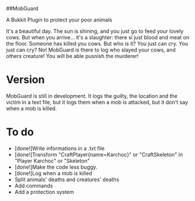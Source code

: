 ##MobGuard

A Bukkit Plugin to protect your poor animals

It's a beautiful day. The sun is shining, and you just go to feed your lovely cows. But when you arrive... it's a slaughter: there si just blood and meat on the floor.
Someone has killed you cows. But who is it? You just can cry. You just can cry? No! MobGuard is there to log who slayed your cows, and others creature! You will be able pusnish the murderer!

Version
=======

MobGuard is still in development. It logs the guilty, the location and the victim in a text file, but it logs them when a mob is attacked, but it don't say when a mob is killed.

To do
=====

- [done!]Write informations in a .txt file
- [done!]Transform "CraftPlayer{name=Karchoc}" or "CraftSkeleton" in "Player Karchoc" or "Skeleton"
- [done!]Make the code less buggy.
- [done!]Log when a mob is killed
- Split animals' deaths and creatures' deaths
- Add commands
- Add a protection system